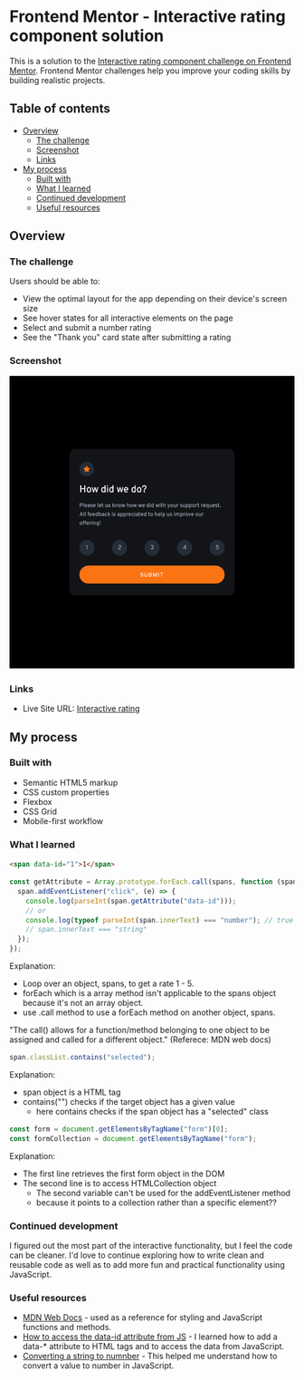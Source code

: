 # Frontend Mentor - Interactive rating component solution

This is a solution to the [Interactive rating component challenge on Frontend Mentor](https://www.frontendmentor.io/challenges/interactive-rating-component-koxpeBUmI). Frontend Mentor challenges help you improve your coding skills by building realistic projects.

## Table of contents

- [Overview](#overview)
  - [The challenge](#the-challenge)
  - [Screenshot](#screenshot)
  - [Links](#links)
- [My process](#my-process)
  - [Built with](#built-with)
  - [What I learned](#what-i-learned)
  - [Continued development](#continued-development)
  - [Useful resources](#useful-resources)

## Overview

### The challenge

Users should be able to:

- View the optimal layout for the app depending on their device's screen size
- See hover states for all interactive elements on the page
- Select and submit a number rating
- See the "Thank you" card state after submitting a rating

### Screenshot

![Desktop design](./solutions/Desktop-rating-state.png)

### Links

- Live Site URL: [Interactive rating](https://tsune-web.github.io/FM-Interactive-Rating/)

## My process

### Built with

- Semantic HTML5 markup
- CSS custom properties
- Flexbox
- CSS Grid
- Mobile-first workflow

### What I learned

```html
<span data-id="1">1</span>
```

```js
const getAttribute = Array.prototype.forEach.call(spans, function (span) {
  span.addEventListener("click", (e) => {
    console.log(parseInt(span.getAttribute("data-id")));
    // or
    console.log(typeof parseInt(span.innerText) === "number"); // true
    // span.innerText === "string"
  });
});
```

Explanation:

- Loop over an object, spans, to get a rate 1 - 5.
- forEach which is a array method isn't applicable to the spans object
  because it's not an array object.
- use .call method to use a forEach method on another object, spans.

"The call() allows for a function/method belonging to one object to be assigned and called for a different object." (Referece: MDN web docs)

```js
span.classList.contains("selected");
```

Explanation:

- span object is a HTML tag
- contains("") checks if the target object has a given value
  - here contains checks if the span object has a "selected" class

```js
const form = document.getElementsByTagName("form")[0];
const formCollection = document.getElementsByTagName("form");
```

Explanation:

- The first line retrieves the first form object in the DOM
- The second line is to access HTMLCollection object
  - The second variable can't be used for the addEventListener method
  - because it points to a collection rather than a specific element??

### Continued development

I figured out the most part of the interactive functionality, but I feel the code can be cleaner. I'd love to continue exploring how to write clean and reusable code as well as to add more fun and practical functionality using JavaScript.

### Useful resources

- [MDN Web Docs](https://developer.mozilla.org/en-US/) - used as a reference for styling and JavaScript functions and methods.
- [How to access the data-id attribute from JS](https://stackoverflow.com/questions/5309926/how-can-i-get-the-data-id-attribute) - I learned how to add a data-\* attribute to HTML tags and to access the data from JavaScript.
- [Converting a string to numnber](https://dev.to/sanchithasr/7-ways-to-convert-a-string-to-number-in-javascript-4l) - This helped me understand how to convert a value to number in JavaScript.
